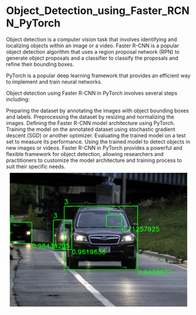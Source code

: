 # Object_Detection_using_Faster_RCNN_PyTorch
Object detection is a computer vision task that involves identifying and localizing objects within an image or a video. Faster R-CNN is a popular object detection algorithm that uses a region proposal network (RPN) to generate object proposals and a classifier to classify the proposals and refine their bounding boxes.

PyTorch is a popular deep learning framework that provides an efficient way to implement and train neural networks.

Object detection using Faster R-CNN in PyTorch involves several steps including:

Preparing the dataset by annotating the images with object bounding boxes and labels.
Preprocessing the dataset by resizing and normalizing the images.
Defining the Faster R-CNN model architecture using PyTorch.
Training the model on the annotated dataset using stochastic gradient descent (SGD) or another optimizer.
Evaluating the trained model on a test set to measure its performance.
Using the trained model to detect objects in new images or videos.
Faster R-CNN in PyTorch provides a powerful and flexible framework for object detection, allowing researchers and practitioners to customize the model architecture and training process to suit their specific needs.
![My Image](result.png)
